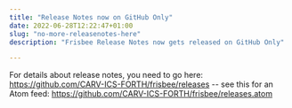 ```yaml
---
title: "Release Notes now on GitHub Only"
date: 2022-06-28T12:22:47+01:00
slug: "no-more-releasenotes-here"
description: "Frisbee Release Notes now gets released on GitHub Only"

---
```


For details about release notes, you need to go here: https://github.com/CARV-ICS-FORTH/frisbee/releases -- see this for an Atom feed: https://github.com/CARV-ICS-FORTH/frisbee/releases.atom

